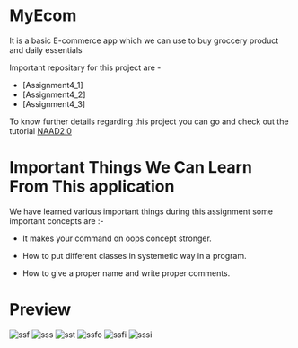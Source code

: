 # MyEcom

It is a basic E-commerce app which we can use to buy 
groccery product and daily essentials

Important repositary for this project are -

* [Assignment4_1]
* [Assignment4_2]
* [Assignment4_3]

To know further details regarding this project you can go and check out
the tutorial [NAAD2.0](https://youtube.com/playlist?list=PLMY-jYOisFilczfqkPVk_5napZFpRk3W0)

# Important Things We Can Learn From This application

We have learned various important things during this assignment
some important concepts are :-

* It makes your command on oops concept stronger.

* How to put different classes in systemetic way in a program.

* How to give a proper name and write proper comments.

# Preview 

![ssf](https://user-images.githubusercontent.com/68476336/115114912-59d29c00-9faf-11eb-90dd-a461d4df5615.PNG)
![sss](https://user-images.githubusercontent.com/68476336/115115031-ce0d3f80-9faf-11eb-84d0-4116aa566407.PNG)
![sst](https://user-images.githubusercontent.com/68476336/115115034-d49bb700-9faf-11eb-9e37-2b22f0109d66.PNG)
![ssfo](https://user-images.githubusercontent.com/68476336/115115035-d9606b00-9faf-11eb-8278-14d05a97a55c.PNG)
![ssfi](https://user-images.githubusercontent.com/68476336/115115041-dd8c8880-9faf-11eb-8eff-0ea3fa9314a7.PNG)
![sssi](https://user-images.githubusercontent.com/68476336/115115051-e67d5a00-9faf-11eb-8396-d8fbeb5515fd.PNG)
